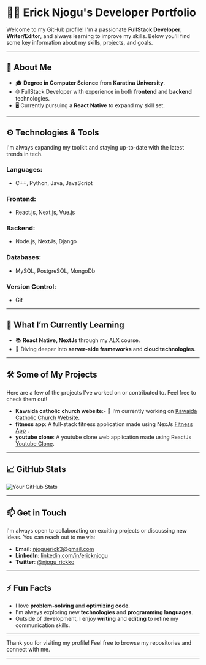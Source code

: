 # 👨‍💻 **Erick Njogu's Developer Portfolio**

Welcome to my GitHub profile! I'm a passionate **FullStack Developer**, **Writer/Editor**, and always learning to improve my skills. Below you'll find some key information about my skills, projects, and goals.

---

## 🚀 About Me

- 🎓 **Degree in Computer Science** from **Karatina University**.
- 🌐 FullStack Developer with experience in both **frontend** and **backend** technologies.
- 🖥️ Currently pursuing a **React Native** to expand my skill set.

---

## ⚙️ Technologies & Tools

I'm always expanding my toolkit and staying up-to-date with the latest trends in tech.

### **Languages**:
- C++, Python, Java, JavaScript

### **Frontend**:
- React.js, Next.js, Vue.js

### **Backend**:
- Node.js, NextJs,  Django

### **Databases**:
- MySQL, PostgreSQL, MongoDb

### **Version Control**:
- Git

---

## 🌱 What I’m Currently Learning

- 📚 **React Native, NextJs** through my ALX course.
- 🔧 Diving deeper into **server-side frameworks** and **cloud technologies**.

---

## 🛠️ Some of My Projects

Here are a few of the projects I've worked on or contributed to. Feel free to check them out!

- **Kawaida catholic church website**:- 🔭 I’m currently working on [Kawaida Catholic Church Website](kawaidacatholicchurch.org).
- **fitness app**: A full-stack fitness application made using NexJs [Fitness App](erickfitnessapp.netlify.app) .
- **youtube clone**: A youtube clone web application made using ReactJs [Youtube Clone](erickyoutubeclone.netlify.app).

---

## 📈 GitHub Stats

![Your GitHub Stats](https://github-readme-stats.vercel.app/api?username=ericknjogu&show_icons=true&hide_title=true&hide_border=true&count_private=true&theme=dark)

---

## 📫 Get in Touch

I'm always open to collaborating on exciting projects or discussing new ideas. You can reach out to me via:

- **Email**: [njoguerick3@gmail.com](njoguerick3@gmail.com)
- **LinkedIn**: [linkedin.com/in/ericknjogu](https://linkedin.com/in/ericknjogu)
- **Twitter**: [@njogu_rickko](https://twitter.com/njogu_rickko)

---

## ⚡ Fun Facts

- I love **problem-solving** and **optimizing code**.
- I'm always exploring new **technologies** and **programming languages**.
- Outside of development, I enjoy **writing** and **editing** to refine my communication skills.

---

Thank you for visiting my profile! Feel free to browse my repositories and connect with me.

---

